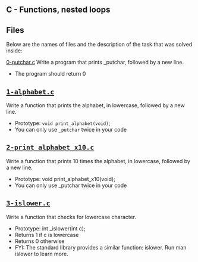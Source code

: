 ## C - Functions, nested loops

## Files
Below are the names of files and the description of the task that was solved inside:

[0-putchar.c](0-putchar.c)
Write a program that prints _putchar, followed by a new line.

* The program should return 0

## [`1-alphabet.c`](1-alphabet.c)
Write a function that prints the alphabet, in lowercase, followed by a new line.
* Prototype: `void print_alphabet(void)`;
* You can only use `_putchar` twice in your code

## [`2-print_alphabet_x10.c`](2-print_alphabet_x10.c)
Write a function that prints 10 times the alphabet, in lowercase, followed by a new line.
* Prototype: void print_alphabet_x10(void);
* You can only use _putchar twice in your code

## [`3-islower.c`](3-islower.c)
Write a function that checks for lowercase character. 
* Prototype: int _islower(int c); 
* Returns 1 if c is lowercase 
* Returns 0 otherwise
* FYI: The standard library provides a similar function: islower. Run man islower to learn more.
